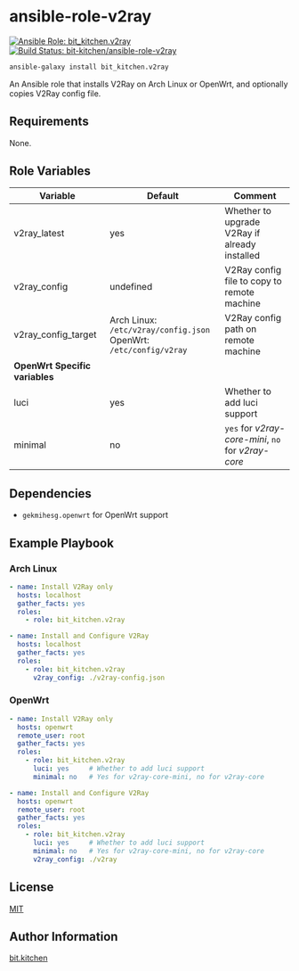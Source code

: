 ansible-role-v2ray
==================

[![Ansible Role: bit_kitchen.v2ray](https://img.shields.io/ansible/role/51339.svg)](https://galaxy.ansible.com/bit_kitchen/v2ray)
[![Build Status: bit-kitchen/ansible-role-v2ray](https://travis-ci.org/bit-kitchen/ansible-role-v2ray.svg?branch=master)](https://travis-ci.org/bit-kitchen/ansible-role-v2ray)

```sh
ansible-galaxy install bit_kitchen.v2ray
```

An Ansible role that installs V2Ray on Arch Linux or OpenWrt, and optionally copies V2Ray config file.

Requirements
------------

None.

Role Variables
--------------

Variable            | Default   | Comment
------------------- | --------- | -------
v2ray_latest        | yes       | Whether to upgrade V2Ray if already installed
v2ray_config        | undefined | V2Ray config file to copy to remote machine
v2ray_config_target | Arch Linux: `/etc/v2ray/config.json` <br> OpenWrt: `/etc/config/v2ray` | V2Ray config path on remote machine
**OpenWrt Specific variables**  |
luci                | yes       | Whether to add luci support
minimal             | no        | `yes` for *v2ray-core-mini*, `no` for *v2ray-core*

Dependencies
------------

* `gekmihesg.openwrt` for OpenWrt support

Example Playbook
----------------

### Arch Linux

```yml
- name: Install V2Ray only
  hosts: localhost
  gather_facts: yes
  roles:
    - role: bit_kitchen.v2ray
```

```yml
- name: Install and Configure V2Ray
  hosts: localhost
  gather_facts: yes
  roles:
    - role: bit_kitchen.v2ray
      v2ray_config: ./v2ray-config.json
```

### OpenWrt

```yml
- name: Install V2Ray only
  hosts: openwrt
  remote_user: root
  gather_facts: yes
  roles:
    - role: bit_kitchen.v2ray
      luci: yes     # Whether to add luci support
      minimal: no   # Yes for v2ray-core-mini, no for v2ray-core
```

```yml
- name: Install and Configure V2Ray
  hosts: openwrt
  remote_user: root
  gather_facts: yes
  roles:
    - role: bit_kitchen.v2ray
      luci: yes     # Whether to add luci support
      minimal: no   # Yes for v2ray-core-mini, no for v2ray-core
      v2ray_config: ./v2ray
```

License
-------

[MIT](LICENSE)

Author Information
------------------

[bit.kitchen](https://github.com/bit-kitchen)
